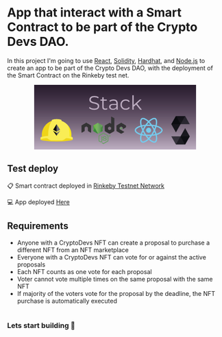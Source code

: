 # App that interact with a Smart Contract to be part of the Crypto Devs DAO.

In this project I'm going to use [React](https://reactjs.org/), [Solidity](https://soliditylang.org/), [Hardhat](https://hardhat.org/), and [Node.js](https://nodejs.org/) to create an app to be part of the Crypto Devs DAO, with the deployment of the Smart Contract on
the Rinkeby test net.



<p align="center"><img src='https://raw.githubusercontent.com/MartinIglesias86/Whitelist-Dapp-SmartContract/master/readmeimg/banner-github.png' width="75%" height="75%" ></p>

## Test deploy
📋 Smart contract deployed in [Rinkeby Testnet Network](https://rinkeby.etherscan.io/address/0x63780334702c167C9383439552e5a24891201807)

💻 App deployed [Here](https://crypto-devs-dao-olive.vercel.app/)

## Requirements
* Anyone with a CryptoDevs NFT can create a proposal to purchase a different NFT from an NFT marketplace
* Everyone with a CryptoDevs NFT can vote for or against the active proposals
* Each NFT counts as one vote for each proposal
* Voter cannot vote multiple times on the same proposal with the same NFT
* If majority of the voters vote for the proposal by the deadline, the NFT purchase is automatically executed<br><br>
### Lets start building 🚀
